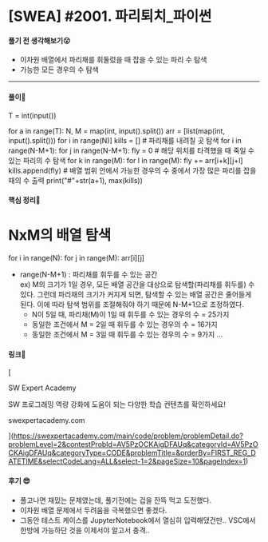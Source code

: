 # [SWEA] #2001. 파리퇴치_파이썬



#### 풀기 전 생각해보기😮

- 이차원 배열에서 파리채를 휘둘렀을 때 잡을 수 있는 파리 수 탐색
- 가능한 모든 경우의 수 탐색

---

#### 풀이🛫

T = int(input())

for a in range(T):
    N, M = map(int, input().split())
    arr = [list(map(int, input().split())) for i in range(N)]
    kills = []
    # 파리채를 내려칠 곳 탐색
    for i in range(N-M+1):
        for j in range(N-M+1):
            fly = 0
            # 해당 위치를 타격했을 때 죽일 수 있는 파리의 수 탐색 
            for k in range(M):
                for l in range(M):
                    fly += arr[i+k][j+l]
            kills.append(fly)
    # 배열 범위 안에서 가능한 경우의 수 중에서 가장 많은 파리를 잡을 때의 수 출력
    print("#"+str(a+1), max(kills))

#### 핵심 정리🎁

# NxM의 배열 탐색

for i in range(N):
    for j in range(M):
        arr[i][j]

- range(N-M+1) : 파리채를 휘두를 수 있는 공간  
  ex) M의 크기가 1일 경우, 모든 배열 공간을 대상으로 탐색할(파리채를 휘두를) 수 있다. 그런데 파리채의 크기가 커지게 되면, 탐색할 수 있는 배열 공간은 줄어들게 된다. 이에 따라 탐색 범위를 조절해줘야 하기 때문에 N-M+1으로 조정하였다.
  - N이 5일 때, 파리채(M)이 1일 때 휘두를 수 있는 경우의 수 = 25가지
  - 동일한 조건에서 M = 2일 때 휘두를 수 있는 경우의 수 = 16가지
  - 동일한 조건에서 M = 3일 때 휘두를 수 있는 경우의 수 = 9가지 ... 

#### 링크💎

[

SW Expert Academy

SW 프로그래밍 역량 강화에 도움이 되는 다양한 학습 컨텐츠를 확인하세요!

swexpertacademy.com

](https://swexpertacademy.com/main/code/problem/problemDetail.do?problemLevel=2&contestProbId=AV5PzOCKAigDFAUq&categoryId=AV5PzOCKAigDFAUq&categoryType=CODE&problemTitle=&orderBy=FIRST_REG_DATETIME&selectCodeLang=ALL&select-1=2&pageSize=10&pageIndex=1)



#### 

#### 후기 😎

- 풀고나면 재밌는 문제였는데, 풀기전에는 겁을 잔뜩 먹고 도전했다.
- 이차원 배열 문제에서 두려움을 극복했으면 좋겠다.
- 그동안 테스트 케이스를 JupyterNotebook에서 열심히 입력해댔건만.. VSC에서 한방에 가능하단 것을 이제서야 알고서 충격..
